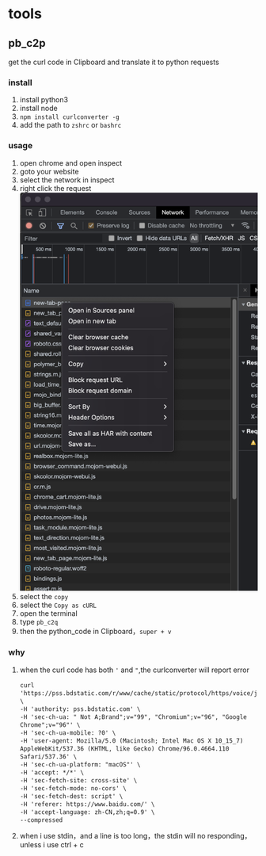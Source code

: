 # tools
## pb_c2p
get the curl code in Clipboard and translate it to python requests
### install
1. install python3
2. install node
3. `npm install curlconverter -g`
4. add the path to `zshrc` or `bashrc`
### usage
1. open chrome and open inspect
2. goto your website
3. select the network in inspect
4. right click the  request
    ![](png/pb_c2p_rightclick.png)
5. select the `copy`
6. select the `Copy as cURL`
7. open the terminal
8. type `pb_c2q`
9. then the python_code in Clipboard，`super + v`
### why
1. when the curl code has both `'` and `"`,the curlconverter will report error
    ```
    curl 'https://pss.bdstatic.com/r/www/cache/static/protocol/https/voice/js/voice_1094c9d.js' \
    -H 'authority: pss.bdstatic.com' \
    -H 'sec-ch-ua: " Not A;Brand";v="99", "Chromium";v="96", "Google Chrome";v="96"' \
    -H 'sec-ch-ua-mobile: ?0' \
    -H 'user-agent: Mozilla/5.0 (Macintosh; Intel Mac OS X 10_15_7) AppleWebKit/537.36 (KHTML, like Gecko) Chrome/96.0.4664.110 Safari/537.36' \
    -H 'sec-ch-ua-platform: "macOS"' \
    -H 'accept: */*' \
    -H 'sec-fetch-site: cross-site' \
    -H 'sec-fetch-mode: no-cors' \
    -H 'sec-fetch-dest: script' \
    -H 'referer: https://www.baidu.com/' \
    -H 'accept-language: zh-CN,zh;q=0.9' \
    --compressed
    ```
2. when i use stdin，and a line is too long，the stdin will no responding，unless i use ctrl + c
